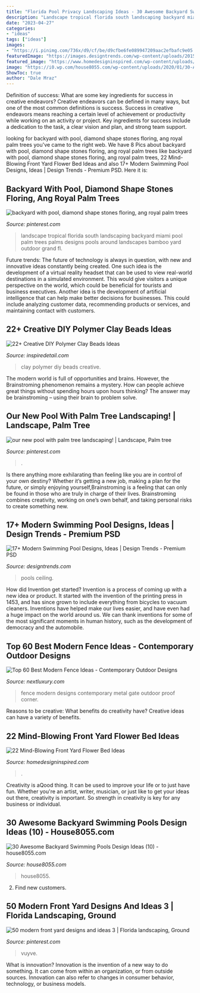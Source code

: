 ```yaml
---
title: "Florida Pool Privacy Landscaping Ideas - 30 Awesome Backyard Swimming Pools Design Ideas (10)"
description: "Landscape tropical florida south landscaping backyard miami pool palm trees palms designs pools around landscapes bamboo yard outdoor grand fl"
date: "2023-04-27"
categories:
- "ideas"
tags: ["ideas"]
images:
- "https://i.pinimg.com/736x/d9/cf/be/d9cfbe6fe089947209aac2efbafc9e05.jpg"
featuredImage: "https://images.designtrends.com/wp-content/uploads/2015/10/19190455/Modern-Indoor-Swimming-Pool.jpg"
featured_image: "https://www.homedesigninspired.com/wp-content/uploads/2020/06/front-house-flower-bed-ideas-9.jpg"
image: "https://i0.wp.com/house8055.com/wp-content/uploads/2020/01/30-Awesome-Backyard-Swimming-Pools-Design-Ideas-10.jpg?fit=1200%2C2134&amp;ssl=1"
ShowToc: true
author: "Dale Mraz"
---
```



Definition of success: What are some key ingredients for success in creative endeavors?
Creative endeavors can be defined in many ways, but one of the most common definitions is success. Success in creative endeavors means reaching a certain level of achievement or productivity while working on an activity or project. Key ingredients for success include a dedication to the task, a clear vision and plan, and strong team support.

	

		
looking for backyard with pool, diamond shape stones floring, ang royal palm trees you've came to the right web. We have 8 Pics about backyard with pool, diamond shape stones floring, ang royal palm trees like backyard with pool, diamond shape stones floring, ang royal palm trees, 22 Mind-Blowing Front Yard Flower Bed Ideas and also 17+ Modern Swimming Pool Designs, Ideas | Design Trends - Premium PSD. Here it is:
		
    
## Backyard With Pool, Diamond Shape Stones Floring, Ang Royal Palm Trees

<img loading=lazy src="https://i.pinimg.com/736x/6f/46/60/6f46605178140b556d2034a667e27742--diamond-shapes-palm-trees.jpg" onerror="this.onerror=null;this.src='https://tse2.mm.bing.net/th?id=OIP.BTriE1aQxE_v6WGZIyWgeAHaEf&amp;pid=15.1';" alt="backyard with pool, diamond shape stones floring, ang royal palm trees">

_Source: pinterest.com_

>landscape tropical florida south landscaping backyard miami pool palm trees palms designs pools around landscapes bamboo yard outdoor grand fl. 

	

Future trends:
The future of technology is always in question, with new and innovative ideas constantly being created. One such idea is the development of a virtual reality headset that can be used to view real-world destinations in a simulated environment. This would give visitors a unique perspective on the world, which could be beneficial for tourists and business executives. Another idea is the development of artificial intelligence that can help make better decisions for businesses. This could include analyzing customer data, recommending products or services, and maintaining contact with customers.

    
## 22+ Creative DIY Polymer Clay Beads Ideas

<img loading=lazy src="https://i0.wp.com/inspiredetail.com/wp-content/uploads/2020/06/25-Creative-DIY-Polymer-Clay-Beads-Ideas-3-1.jpg?resize=640%2C853" onerror="this.onerror=null;this.src='https://tse4.mm.bing.net/th?id=OIP.vFy3FKLsqCWqUJfrT75ckQHaJ3&amp;pid=15.1';" alt="22+ Creative DIY Polymer Clay Beads Ideas">

_Source: inspiredetail.com_

>clay polymer diy beads creative. 

	

The modern world is full of opportunities and brains. However, the Brainstroming phenomenon remains a mystery. How can people achieve great things without spending hours upon hours thinking? The answer may be brainstroming – using their brain to problem solve.

    
## Our New Pool With Palm Tree Landscaping! | Landscape, Palm Tree

<img loading=lazy src="https://i.pinimg.com/736x/cb/05/2a/cb052a5bdedc7a8c1d7119394678aa06.jpg" onerror="this.onerror=null;this.src='https://tse4.mm.bing.net/th?id=OIP.Dz_9F554zu3AWXHQ58PoaQHaFt&amp;pid=15.1';" alt="our new pool with palm tree landscaping! | Landscape, Palm tree">

_Source: pinterest.com_

>. 

	

Is there anything more exhilarating than feeling like you are in control of your own destiny? Whether it’s getting a new job, making a plan for the future, or simply enjoying yourself,Brainstroming is a feeling that can only be found in those who are truly in charge of their lives. Brainstroming combines creativity, working on one’s own behalf, and taking personal risks to create something new.

    
## 17+ Modern Swimming Pool Designs, Ideas | Design Trends - Premium PSD

<img loading=lazy src="https://images.designtrends.com/wp-content/uploads/2015/10/19190455/Modern-Indoor-Swimming-Pool.jpg" onerror="this.onerror=null;this.src='https://tse2.mm.bing.net/th?id=OIP.wmOVhYWG4gdn2pcjPb3QcwHaEb&amp;pid=15.1';" alt="17+ Modern Swimming Pool Designs, Ideas | Design Trends - Premium PSD">

_Source: designtrends.com_

>pools ceiling. 

	

How did Invention get started?
Invention is a process of coming up with a new idea or product. It started with the invention of the printing press in 1453, and has since grown to include everything from bicycles to vacuum cleaners. Inventions have helped make our lives easier, and have even had a huge impact on the world around us. We can thank inventions for some of the most significant moments in human history, such as the development of democracy and the automobile.

    
## Top 60 Best Modern Fence Ideas - Contemporary Outdoor Designs

<img loading=lazy src="http://nextluxury.com/wp-content/uploads/home-modern-fence-ideas-with-metal-gate.jpg" onerror="this.onerror=null;this.src='https://tse4.mm.bing.net/th?id=OIP.wvmEk8lXosd_vp8VWHYvxQAAAA&amp;pid=15.1';" alt="Top 60 Best Modern Fence Ideas - Contemporary Outdoor Designs">

_Source: nextluxury.com_

>fence modern designs contemporary metal gate outdoor proof corner. 

	

Reasons to be creative: What benefits do creativity have?
Creative ideas can have a variety of benefits.

    
## 22 Mind-Blowing Front Yard Flower Bed Ideas

<img loading=lazy src="https://www.homedesigninspired.com/wp-content/uploads/2020/06/front-house-flower-bed-ideas-9.jpg" onerror="this.onerror=null;this.src='https://tse4.mm.bing.net/th?id=OIP.84_2JCwUUrUvOqWrdIf6IAHaJ8&amp;pid=15.1';" alt="22 Mind-Blowing Front Yard Flower Bed Ideas">

_Source: homedesigninspired.com_

>. 

	

Creativity is aQood thing. It can be used to improve your life or to just have fun. Whether you're an artist, writer, musician, or just like to get your ideas out there, creativity is important. So strength in creativity is key for any business or individual.

    
## 30 Awesome Backyard Swimming Pools Design Ideas (10) - House8055.com

<img loading=lazy src="https://i0.wp.com/house8055.com/wp-content/uploads/2020/01/30-Awesome-Backyard-Swimming-Pools-Design-Ideas-10.jpg?fit=1200%2C2134&amp;ssl=1" onerror="this.onerror=null;this.src='https://tse4.mm.bing.net/th?id=OIP.5hRQIKM-3hpevoaYmYorYwHaNK&amp;pid=15.1';" alt="30 Awesome Backyard Swimming Pools Design Ideas (10) - house8055.com">

_Source: house8055.com_

>house8055. 

	

2. Find new customers.

    
## 50 Modern Front Yard Designs And Ideas 3 | Florida Landscaping, Ground

<img loading=lazy src="https://i.pinimg.com/736x/d9/cf/be/d9cfbe6fe089947209aac2efbafc9e05.jpg" onerror="this.onerror=null;this.src='https://tse4.mm.bing.net/th?id=OIP.aC-NjX4SXeEF-N_M3WQSbgHaPj&amp;pid=15.1';" alt="50 modern front yard designs and ideas 3 | Florida landscaping, Ground">

_Source: pinterest.com_

>vuyve. 

	

What is innovation?
Innovation is the invention of a new way to do something. It can come from within an organization, or from outside sources. Innovation can also refer to changes in consumer behavior, technology, or business models.

